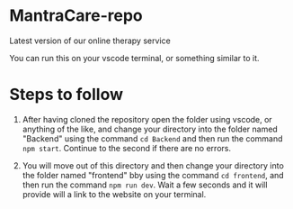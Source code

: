 # MantraCare-repo
Latest version of our online therapy service

You can run this on your vscode terminal, or something similar to it.

# Steps to follow

1. After having cloned the repository open the folder using vscode, or anything of the like, and change your directory into the folder named "Backend" using the command `cd Backend` and then run the command `npm start`. Continue to the second if there are no errors.

2. You will move out of this directory and then change your directory into the folder named "frontend" bby using the command `cd frontend`, and then run the command `npm run dev`. Wait a few seconds and it will provide will a link to the website on your terminal.
